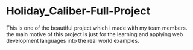 # Holiday_Caliber-Full-Project
This is one of the beautiful project which i made with my team members. the main motive of this project is just for the learning and applying web development languages into the real world examples. 

